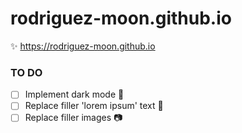 # rodriguez-moon.github.io
✨ https://rodriguez-moon.github.io


### TO DO
- [ ] Implement dark mode 🦉
- [ ] Replace filler 'lorem ipsum' text 📄
- [ ] Replace filler images 📷
